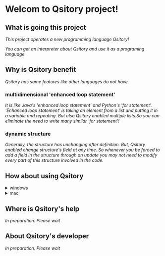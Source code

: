 # Welcom to Qsitory project!

## What is going this project

*This project operates a new programming language Qsitory!*

*You can get an interpreter about Qsitory and use it as a programing language*

## Why is Qsitory benefit

*Qsitory has some features like other languages do not have.*

### multidimensional 'enhanced loop statement'

*It is like Java's 'enhanced loop statement' and Python's 'for statement'.
'Enhanced loop statement' is taking an element from a list and putting it in a variable and repeating. But also Qsitory enabled multiple lists.So you can eliminate the need to write many similar 'for statement'!*

### dynamic structure

*Generally, the structure has unchanging after definition. But, Qsitory enabled change structure's field at any time. So whenever you be forced to add a field in the structure through an update you may not need to modify every part of this structure involved in the code.*

## How about using Qsitory

<details>
<summary>windows</summary>

### 0. You should download their item before using Qsitory

   #### Download gnuWin32 and set PATH to use the 'make' command

         https://gnuwin32.sourceforge.net/packages/make.htm

   #### Download OCaml64 to compile the Qsitory program

         https://fdopen.github.io/opam-repository-mingw/installation/

   #### Download menhir to run the Qsitory parser

         Cygwin64>>opam install menhir

### 1. Download the zip file and expand C: OCaml64/home/'username'...

### 2. Open Cygwin64 Terminal

### 3. Input their code

    cd 'to Qsitory-main path'

    opam switch
  
    make
   
    qsitory -f ''your program's text file name''

</details>

<details>
<summary>mac</summary>


### 0. You should download their item before using Qsitory ###

   #### Download Homebrew and set PATH to use the 'make' command

         https://brew.sh/index_ja

   #### Download OCaml to compile the Qsitory program

         Terminal>>brew install opam

   #### Download menhir to run the Qsitory parser

         Terminal>>opam install menhir

### 1. Download the zip file and expand

### 2. Open terminal

### 3. Input their code

    cd 'to Qsitory-main path'
   
    opam switch
  
    make
   
    qsitory -f 'your program's text file names'

</details>

## Where is Qsitory's help

*In preparation. Please wait*

## About Qsitory's developer

*In preparation. Please wait*
